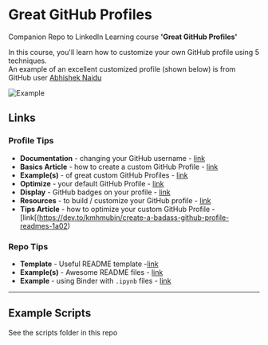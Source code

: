 # Great GitHub Profiles

Companion Repo to LinkedIn Learning course **'Great GitHub Profiles'**  

In this course, you'll learn how to customize your own GitHub profile using 5 techniques.  
An example of an excellent customized profile (shown below) is from GitHub user [Abhishek Naidu](https://github.com/abhisheknaiidu)

![Example](https://github.com/lynnlangit/great-github-profiles/blob/main/example.png)

## Links

### Profile Tips

- **Documentation** - changing your GitHub username - [link](https://docs.github.com/en/free-pro-team@latest/github/setting-up-and-managing-your-github-user-account/changing-your-github-username#links-to-your-previous-profile-page)
- **Basics Article** - how to create a custom GitHub Profile - [link](https://towardsdatascience.com/build-a-stunning-readme-for-your-github-profile-9b80434fe5d7)
- **Example(s)** - of great custom GitHub Profiles - [link](https://dev.to/diogorodrigues/creating-amazing-github-profiles-readme-5h31)
- **Optimize** -  your default GitHub Profile - [link](https://hackernoon.com/how-to-optimize-your-github-profile-9540f338b2c9)
- **Display** -  GitHub badges on your profile - [link](https://docs.github.com/en/free-pro-team@latest/github/setting-up-and-managing-your-github-profile/personalizing-your-profile#displaying-badges-on-your-profile)
- **Resources** - to build / customize your GitHub profile - [link](https://github.com/abhisheknaiidu/awesome-github-profile-readme)
- **Tips Article** - how to optimize your custom GitHub Profile - [link[(https://dev.to/kmhmubin/create-a-badass-github-profile-readmes-1a02)

### Repo Tips

- **Template** - Useful README template -[link](https://github.com/zalando/zalando-howto-open-source/blob/master/READMEtemplate.md#readme)
- **Example(s)** - Awesome README files - [link](https://github.com/matiassingers/awesome-readme)
- **Example** - using Binder with `.ipynb` files - [link](https://github.com/BauerLab/GT-scan2-Notebooks)

---

## Example Scripts

See the scripts folder in this repo
